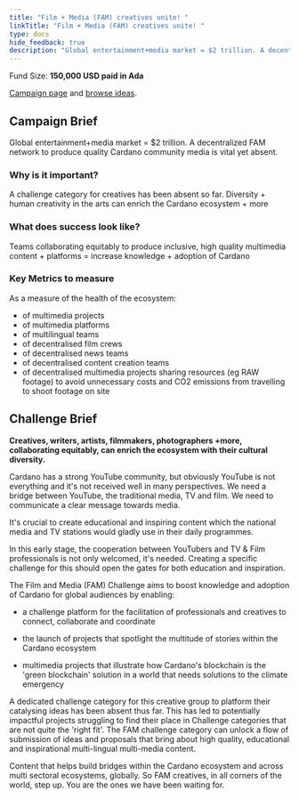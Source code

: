 ```yaml
---
title: "Film + Media (FAM) creatives unite! "
linkTitle: "Film + Media (FAM) creatives unite! "
type: docs
hide_feedback: true
description: "Global entertainment+media market = $2 trillion. A decentralized FAM network to produce quality Cardano community media is vital yet absent."
---
```

Fund Size: **150,000 USD paid in Ada**

[Campaign page](https://cardano.ideascale.com/c/idea/383633) and [browse ideas]().

## Campaign Brief
Global entertainment+media market = $2 trillion. A decentralized FAM network to produce quality Cardano community media is vital yet absent.

### Why is it important?
A challenge category for creatives has been absent so far. Diversity + human creativity in the arts can enrich the Cardano ecosystem + more

### What does success look like?
Teams collaborating equitably to produce inclusive, high quality multimedia content + platforms = increase knowledge + adoption of Cardano

### Key Metrics to measure
As a measure of the health of the ecosystem:

- of multimedia projects 
- of multimedia platforms
- of multilingual teams
- of decentralised film crews
- of decentralised news teams
- of decentralised content creation teams
- of decentralised multimedia projects sharing resources (eg RAW footage) to avoid unnecessary costs and CO2 emissions from travelling to shoot footage on site


## Challenge Brief
**Creatives, writers, artists, filmmakers, photographers +more, collaborating equitably, can enrich the ecosystem with their cultural diversity.**

Cardano has a strong YouTube community, but obviously YouTube is not everything and it's not received well in many perspectives.
We need a bridge between YouTube, the traditional media, TV and film. We need to communicate a clear message towards media. 

It's crucial to create educational and inspiring content which the national media and TV stations would gladly use in their daily programmes.

In this early stage, the cooperation between YouTubers and TV & Film professionals is not only welcomed, it's needed.
Creating a specific challenge for this should open the gates for both education and inspiration.

The Film and Media (FAM) Challenge aims to boost knowledge and adoption of Cardano for global audiences by enabling:

- a challenge platform for the facilitation of professionals and creatives to connect, collaborate and coordinate

- the launch of projects that spotlight the multitude of stories within the Cardano ecosystem

- multimedia projects that illustrate how Cardano's blockchain is the 'green blockchain' solution in a world that needs solutions to the climate emergency

A dedicated challenge category for this creative group to platform their catalysing ideas has been absent thus far.
This has led to potentially impactful projects struggling to find their place in Challenge categories that are not quite the 'right fit'. The FAM challenge category can unlock a flow of submission of ideas and proposals that bring about high quality, educational and inspirational multi-lingual multi-media content. 

Content that helps build bridges within the Cardano ecosystem and across multi sectoral ecosystems, globally. So FAM creatives, in all corners of the world, step up. You are the ones we have been waiting for.